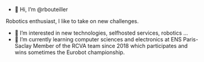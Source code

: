 - 👋 Hi, I’m @rbouteiller

Robotics enthusiast, I like to take on new challenges.
- 👀 I’m interested in new technologies, selfhosted services, robotics ...
- 🌱 I’m currently learning computer sciences and electronics at ENS Paris-Saclay
Member of the RCVA team since 2018 which participates and wins sometimes the Eurobot championship. 
<!---
rbouteiller/rbouteiller is a ✨ special ✨ repository because its `README.md` (this file) appears on your GitHub profile.
You can click the Preview link to take a look at your changes.
--->
